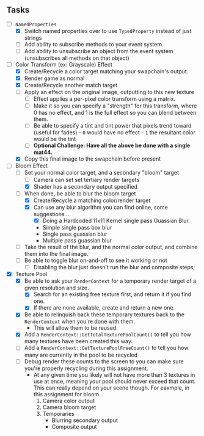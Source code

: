
## Tasks
- [ ] `NamedProperties`
    - [x] Switch named properties over to use `TypedProperty` instead of just strings
    - [ ] Add ability to subscribe methods to your event system.
    - [ ] Add ability to unsubscribe an object from the event system (unsubscribes all methods on that object)

- [ ] Color Transform (ex: Grayscale) Effect
    - [x] Create/Recycle a color target matching your swapchain's output.
    - [x] Render game as normal
    - [x] Create/Recycle another match target
    - [ ] Apply an effect on the original image, outputting to this new texture
        - [ ] Effect applies a per-pixel color transform using a matrix.
        - [ ] Make it so you can specify a "strength" for this transform, where 0
              has no effect, and 1 is the full effect so you can blend between them.
        - [ ] Be able to specify a tint and tint power that pixels trend toward (useful for fades)
              - `0` would have no effect
              - `1` the resultant color would be the tint
        - [ ] **Optional Challenge: Have all the above be done with a single mat44.**
    - [x] Copy this final image to the swapchain before present

- [ ] Bloom Effect
    - [ ] Set your normal color target, and a secondary "bloom" target
        - [ ] Camera can set set tertiary render targets
        - [x] Shader has a secondary output specified
    - [ ] When done, be able to blur the bloom target
        - [x] Create/Recycle a matching color/render target
        - [x] Can use any blur algorithm you can find online, some suggestions...
            - [x] Doing a Hardcoded 11x11 Kernel single pass Guassian Blur.
            - Simple single pass box blur
            - Single pass guassian blur
            - Multiple pass guassian blur
    - [ ] Take the result of the blur, and the normal color output, and combine them
          into the final image.
    - [ ] Be able to toggle blur on-and-off to see it working or not
        - [ ] Disabling the blur just doesn't run the blur and composite steps;

- [x] Texture Pool
    - [x] Be able to ask your `RenderContext` for a temporary render target of a given resolution and size.
        - [x] Search for an existing free texture first, and return it if you find one.
        - [x] If there are none available, create and return a new one.
    - [x] Be able to relinquish back these temporary textures back to the `RenderContext` when you're done with them.
        - This will allow them to be reused.
    - [x] Add a `RenderContext::GetTotalTexturePoolCount()` to tell you how many textures have been created this way.
    - [ ] Add a `RenderContext::GetTexturePoolFreeCount()` to tell you how many are currently in the pool to be recycled
    - [ ] Debug render these counts to the screen to you can make sure you're properly recycling during this assignment.
        - At any given time you likely will not have more than 3 textures in use at once, meaning your pool should never exceed that count.  This can really depend on your scene though.  For eaxmple, in this assignment for bloom...
          1. Camera color output
          2. Camera bloom target
          3. Temporaries
             - Blurring secondary output
             - Composite output
